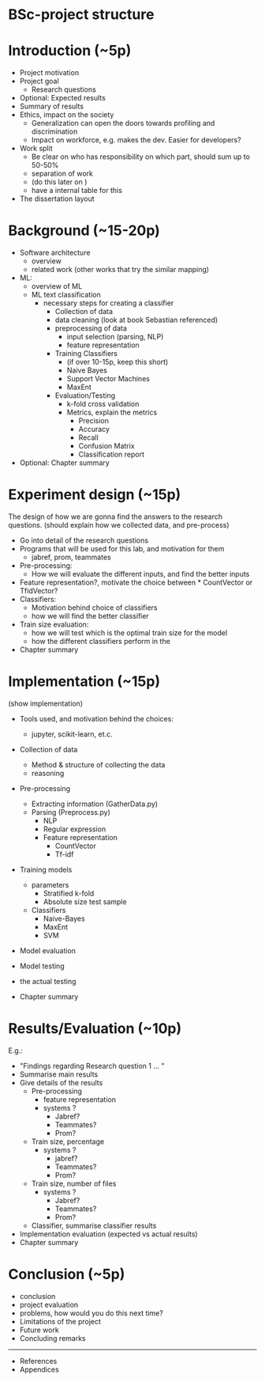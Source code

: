 # BSc-project structure 

# Introduction (~5p)
* Project motivation
* Project goal 
  * Research questions
* Optional: Expected results
* Summary of results 
* Ethics, impact on the society 
  * Generalization can open the doors towards profiling and discrimination
  * Impact on workforce, e.g. makes the dev. Easier for developers?
* Work split 
  * Be clear on who has responsibility on which part, should sum up to 50-50%
  * separation of work
  * (do this later on )
  * have a internal table for this 
* The dissertation layout

# Background (~15-20p)
* Software architecture 
  * overview
  * related work (other works that try the similar mapping)
* ML:
  * overview of ML
  * ML text classification
    * necessary steps for creating a classifier
      * Collection of data
      * data cleaning (look at book Sebastian referenced)
      * preprocessing of data 
        * input selection (parsing, NLP)  
        * feature representation
      * Training Classifiers 
        * (if over 10-15p, keep this short)
        * Naive Bayes 
        * Support Vector Machines
        * MaxEnt
      * Evaluation/Testing
        * k-fold cross validation 
        * Metrics, explain the metrics
          * Precision
          * Accuracy
          * Recall
          * Confusion Matrix
          * Classification report
* Optional: Chapter summary
 
# Experiment design (~15p)
The design of how we are gonna find the answers to the research questions.
(should explain how we collected data, and pre-process)

* Go into detail of the research questions 
* Programs that will be used for this lab, and motivation for them 
  * jabref, prom, teammates
* Pre-processing:
  * How we will evaluate the different inputs, and find the better inputs
* Feature representation?, motivate the choice between
      * CountVector or TfidVector?
* Classifiers:
  * Motivation behind choice of classifiers
  * how we will find the better classifier
* Train size evaluation:
  * how we will test which is the optimal train size for the model
  * how the different classifiers perform in the 
* Chapter summary

# Implementation (~15p)
(show implementation)
* Tools used, and motivation behind the choices:
  * jupyter, scikit-learn, et.c.
* Collection of data 
  * Method & structure of collecting the data
  * reasoning
* Pre-processing
  * Extracting information (GatherData.py)
  * Parsing (Preprocess.py)
    * NLP
    * Regular expression
    * Feature representation
      * CountVector
      * Tf-idf
* Training models
  * parameters
    * Stratified k-fold
    * Absolute size test sample
  * Classifiers
    * Naive-Bayes
    * MaxEnt
    * SVM
* Model evaluation
* Model testing
* the actual testing

* Chapter summary

# Results/Evaluation (~10p)
E.g.:
  * "Findings regarding Research question 1 ... "
* Summarise main results
* Give details of the results
  * Pre-processing 
    * feature representation
    * systems ?
      * Jabref?
      * Teammates?
      * Prom?
  * Train size, percentage
    * systems ?
      * jabref?
      * Teammates?
      * Prom?
  * Train size, number of files
    * systems ?
      * Jabref?
      * Teammates?
      * Prom?
  * Classifier, summarise classifier results
* Implementation evaluation (expected vs actual results)
* Chapter summary

# Conclusion (~5p)
* conclusion
* project evaluation
* problems, how would you do this next time?
* Limitations of the project
* Future work
* Concluding remarks

----
* References
* Appendices

